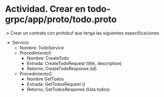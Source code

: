 
# Actividad. Crear en todo-grpc/app/proto/todo.proto

-> Crear un contrato con protobuf que tenga las siguientes especificaciones

- Servicio
    - Nombre: TodoService
    - Procedimiento1:
        - Nombre: CreateTodo
        - Entrada: CreateTodoRequest (title, description)
        - Retorno; CreateTodoResponse (id)
    - Procedimiento2:
        - Nombre GetTodos 
        - Entrada: GetTodosRequest ()
        - Retorno; GetTodosResponse (lista todos)
